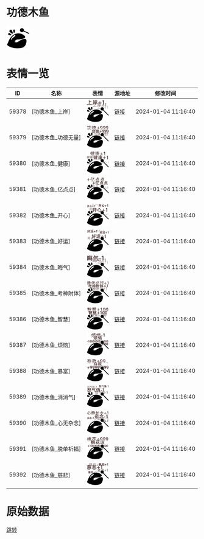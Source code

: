 # 功德木鱼

<img src="./cover.png" height="60" alt="cover" />

# 表情一览

|ID|名称|表情|源地址|修改时间|
|----|----|----|----|----|
|59378|[功德木鱼_上岸]|<img src="./pic/059378_%5B功德木鱼_上岸%5D.png" height="60" alt="上岸"/>|[链接](https://i0.hdslb.com/bfs/garb/84432d6d690cf5d249be72b17ee6c5d053a7ae9c.png)|2024-01-04 11:16:40|
|59379|[功德木鱼_功德无量]|<img src="./pic/059379_%5B功德木鱼_功德无量%5D.png" height="60" alt="功德无量"/>|[链接](https://i0.hdslb.com/bfs/garb/c01ac3dbb505f4b078a7c6dc6644948f26dd5fe1.png)|2024-01-04 11:16:40|
|59380|[功德木鱼_健康]|<img src="./pic/059380_%5B功德木鱼_健康%5D.png" height="60" alt="健康"/>|[链接](https://i0.hdslb.com/bfs/garb/2a0bf523354cd2d97cb7f9ee824c7fa538ef7971.png)|2024-01-04 11:16:40|
|59381|[功德木鱼_亿点点]|<img src="./pic/059381_%5B功德木鱼_亿点点%5D.png" height="60" alt="亿点点"/>|[链接](https://i0.hdslb.com/bfs/garb/f11ddec6a42826fcbcb1eaee27a9107c26bc84ed.png)|2024-01-04 11:16:40|
|59382|[功德木鱼_开心]|<img src="./pic/059382_%5B功德木鱼_开心%5D.png" height="60" alt="开心"/>|[链接](https://i0.hdslb.com/bfs/garb/c09c0c24aab79354fd5c08e1ca9623f95423e78e.png)|2024-01-04 11:16:40|
|59383|[功德木鱼_好运]|<img src="./pic/059383_%5B功德木鱼_好运%5D.png" height="60" alt="好运"/>|[链接](https://i0.hdslb.com/bfs/garb/55453142142a8d72709b106eaea0dd67a264944f.png)|2024-01-04 11:16:40|
|59384|[功德木鱼_晦气]|<img src="./pic/059384_%5B功德木鱼_晦气%5D.png" height="60" alt="晦气"/>|[链接](https://i0.hdslb.com/bfs/garb/96f7af5602223350df520ef712b66957d3855305.png)|2024-01-04 11:16:40|
|59385|[功德木鱼_考神附体]|<img src="./pic/059385_%5B功德木鱼_考神附体%5D.png" height="60" alt="考神附体"/>|[链接](https://i0.hdslb.com/bfs/garb/931ca47e60e1ee0b51afe3e696259e029a06d418.png)|2024-01-04 11:16:40|
|59386|[功德木鱼_智慧]|<img src="./pic/059386_%5B功德木鱼_智慧%5D.png" height="60" alt="智慧"/>|[链接](https://i0.hdslb.com/bfs/garb/0b150e0293b4f4bf4d6297f8c2e247735701c7c2.png)|2024-01-04 11:16:40|
|59387|[功德木鱼_烦恼]|<img src="./pic/059387_%5B功德木鱼_烦恼%5D.png" height="60" alt="烦恼"/>|[链接](https://i0.hdslb.com/bfs/garb/e457efc2cd349d87a3942456ebacb08bc5a319df.png)|2024-01-04 11:16:40|
|59388|[功德木鱼_暴富]|<img src="./pic/059388_%5B功德木鱼_暴富%5D.png" height="60" alt="暴富"/>|[链接](https://i0.hdslb.com/bfs/garb/1f27f1ec6c685b75e8628b78cc5cab51240af1d1.png)|2024-01-04 11:16:40|
|59389|[功德木鱼_消消气]|<img src="./pic/059389_%5B功德木鱼_消消气%5D.png" height="60" alt="消消气"/>|[链接](https://i0.hdslb.com/bfs/garb/718c7e41385b198657911b3cb698ebd59bc3a1fd.png)|2024-01-04 11:16:40|
|59390|[功德木鱼_心无杂念]|<img src="./pic/059390_%5B功德木鱼_心无杂念%5D.png" height="60" alt="心无杂念"/>|[链接](https://i0.hdslb.com/bfs/garb/c6343ddceb2aa8fdc4495851f16859486b54ed64.png)|2024-01-04 11:16:40|
|59391|[功德木鱼_脱单祈福]|<img src="./pic/059391_%5B功德木鱼_脱单祈福%5D.png" height="60" alt="脱单祈福"/>|[链接](https://i0.hdslb.com/bfs/garb/1ffc901d6933d7f427b2337674a098412ba62f86.png)|2024-01-04 11:16:40|
|59392|[功德木鱼_慈悲]|<img src="./pic/059392_%5B功德木鱼_慈悲%5D.png" height="60" alt="慈悲"/>|[链接](https://i0.hdslb.com/bfs/garb/8c5d9d4b767ee845a50d541ab1bb6fa1c18cf84c.png)|2024-01-04 11:16:40|

# 原始数据

[跳转](./raw.json)

